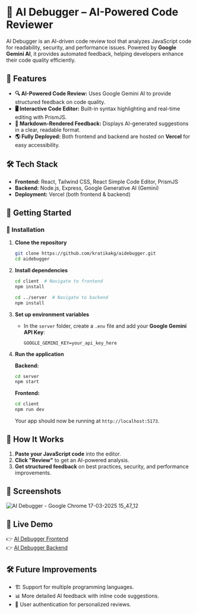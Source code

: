 # 🚀 AI Debugger – AI-Powered Code Reviewer  

AI Debugger is an AI-driven code review tool that analyzes JavaScript code for readability, security, and performance issues. Powered by **Google Gemini AI**, it provides automated feedback, helping developers enhance their code quality efficiently.  

## 🌟 Features  
- **🔍 AI-Powered Code Review:** Uses Google Gemini AI to provide structured feedback on code quality.  
- **🖥️ Interactive Code Editor:** Built-in syntax highlighting and real-time editing with PrismJS.  
- **📜 Markdown-Rendered Feedback:** Displays AI-generated suggestions in a clear, readable format.  
- **🌎 Fully Deployed:** Both frontend and backend are hosted on **Vercel** for easy accessibility.  

## 🛠️ Tech Stack  
- **Frontend:** React, Tailwind CSS, React Simple Code Editor, PrismJS  
- **Backend:** Node.js, Express, Google Generative AI (Gemini)  
- **Deployment:** Vercel (both frontend & backend)  

## 🚀 Getting Started  

### 🔧 Installation  

1. **Clone the repository**  
   ```sh
   git clone https://github.com/kratikakg/aidebugger.git
   cd aidebugger
   ```

2. **Install dependencies**  
   ```sh
   cd client  # Navigate to frontend
   npm install

   cd ../server  # Navigate to backend
   npm install
   ```

3. **Set up environment variables**  
   - In the `server` folder, create a `.env` file and add your **Google Gemini API Key**:  
     ```
     GOOGLE_GEMINI_KEY=your_api_key_here
     ```

4. **Run the application**  

   **Backend:**  
   ```sh
   cd server
   npm start
   ```

   **Frontend:**  
   ```sh
   cd client
   npm run dev
   ```

   Your app should now be running at `http://localhost:5173`.  

## 🎯 How It Works  
1. **Paste your JavaScript code** into the editor.  
2. **Click "Review"** to get an AI-powered analysis.  
3. **Get structured feedback** on best practices, security, and performance improvements.  

## 📸 Screenshots  
![AI Debugger - Google Chrome 17-03-2025 15_47_12](https://github.com/user-attachments/assets/fcbb88a8-5158-4d80-b836-431606e21017)


## 🎯 Live Demo  
👉 [AI Debugger Frontend](https://aidebugger.vercel.app/)  
👉 [AI Debugger Backend](https://aidebuggerbackend.vercel.app/)  

## 🛠️ Future Improvements  
- 🏗️ Support for multiple programming languages.  
- 📊 More detailed AI feedback with inline code suggestions.  
- 🚀 User authentication for personalized reviews.  

